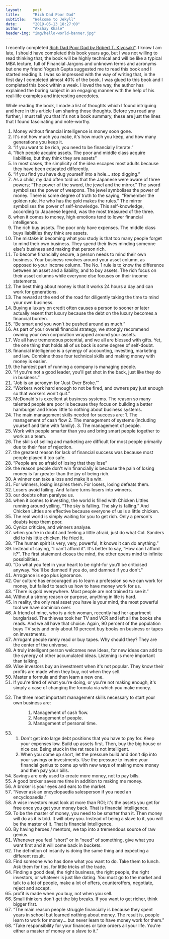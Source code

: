 ```yaml
---
layout:     post
title:      "Rich Dad Poor Dad"
subtitle:   "Welcome to Jekyll"
date:       "2019-05-13 18:27:00"
author:     "Akshay Khale"
header-img: "img/hello-world-banner.jpg"
---
```

<p>
    I recently completed <a href="https://www.goodreads.com/book/show/69571.Rich_Dad_Poor_Dad" target="_blank">Rich Dad Poor Dad by Robert T. Kiyosaki"</a>. I know I am late, I should have completed this book years ago, but I was not willing to read thinking that, the book will be highly technical and will be like a typical MBA lecture, full of Financial Jargons and unknown terms and acronyms but one my friend Yogesh Gupta suggested me to read this book and I started reading it. I was so impressed with the way of writing that, in the first day I completed almost 40% of the book. I was glued to this book and I completed this book within a week. I loved the way, the author has explained the boring subject in an engaging manner with the help of his real-life examples and interesting anecdotes.
</p>
<p>
    While reading the book, I made a list of thoughts which I found intriguing and here in this article I am sharing those thoughts. Before you read any further, I must tell you that it's not a book summary, these are just the lines that I found fascinating and note-worthy.
</p>
<ol>
    <li>
        Money without financial intelligence is money soon gone.
    </li>
    <li>
        It's not how much you make, it's how much you keep, and how many generations you keep it.
    </li>
    <li>
        “If you want to be rich, you need to be financially literate.”
    </li>
    <li>
        “Rich people acquire assets. The poor and middle class acquire liabilities, but they think they are assets”
    </li>
    <li>
        In most cases, the simplicity of the idea escapes most adults because they have been educated differently.
    </li>
    <li>
        “If you find you have dug yourself into a hole... stop digging.”
    </li>
    <li>
        As a child, my dad often told us that the Japanese were aware of three powers; “The power of the sword, the jewel and the mirror.” The sword symbolises the power of weapons. The jewel symbolises the power of money. There is some degree of truth to the saying, “Remember the golden rule. He who has the gold makes the rules.” The mirror symbolises the power of self-knowledge. This self-knowledge, according to Japanese legend, was the most treasured of the three.
    </li>
    <li>
        when it comes to money, high emotions tend to lower financial intelligence.
    </li>
    <li>
        The rich buy assets. The poor only have expenses. The middle class buys liabilities they think are assets.
    </li>
    <li>
        The mistake in becoming what you study is that too many people forget to mind their own business. They spend their lives minding someone else's business and making that person rich.
    </li>
    <li>
        To become financially secure, a person needs to mind their own business. Your business revolves around your asset column, as opposed to your income column. The No. 1 rule is to know the difference between an asset and a liability, and to buy assets. The rich focus on their asset columns while everyone else focuses on their income statements.
    </li>
    <li>
        The best thing about money is that it works 24 hours a day and can work for generations.
    </li>
    <li>
        The reward at the end of the road for diligently taking the time to mind your own business.
    </li>
    <li>
        Buying a luxury on credit often causes a person to sooner or later actually resent that luxury because the debt on the luxury becomes a financial burden.
    </li>
    <li>
        “Be smart and you won't be pushed around as much.”
    </li>
    <li>
        As part of your overall financial strategy, we strongly recommend owning your own corporation wrapped around your assets.
    </li>
    <li>
        We all have tremendous potential, and we all are blessed with gifts. Yet, the one thing that holds all of us back is some degree of self-doubt.
    </li>
    <li>
        financial intelligence is a synergy of accounting, investing, marketing and law. Combine those four technical skills and making money with money is easier.
    </li>
    <li>
        the hardest part of running a company is managing people.
    </li>
    <li>
        “If you're not a good leader, you'll get shot in the back, just like they do in business.”
    </li>
    <li>
        “Job is an acronym for 'Just Over Broke.'”
    </li>
    <li>
        “Workers work hard enough to not be fired, and owners pay just enough so that workers won't quit.”
    </li>
    <li>
        McDonald's is excellent at business systems. The reason so many talented people are poor is because they focus on building a better hamburger and know little to nothing about business systems.
    </li>
    <li>
        The main management skills needed for success are: 1. The management of cash flow 2. The management of systems (including yourself and time with family). 3. The management of people.
    </li>
    <li>
        Work with people smarter than you and bring smart people together to work as a team.
    </li>
    <li>
        The skills of selling and marketing are difficult for most people primarily due to their fear of rejection.
    </li>
    <li>
        the greatest reason for lack of financial success was because most people played it too safe.
    </li>
    <li>
        “People are so afraid of losing that they lose”
    </li>
    <li>
        the reason people don't win financially is because the pain of losing money is far greater than the joy of being rich.
    </li>
    <li>
        A winner can take a loss and make it a win.
    </li>
    <li>
        For winners, losing inspires them. For losers, losing defeats them.
    </li>
    <li>
        Losers avoid failing. And failure turns losers into winners.
    </li>
    <li>
        our doubts often paralyse us.
    </li>
    <li>
        when it comes to investing, the world is filled with Chicken Littles running around yelling, “The sky is falling. The sky is falling.” And Chicken Littles are effective because everyone of us is a little chicken.
    </li>
    <li>
        The real world is simply waiting for you to get rich. Only a person's doubts keep them poor.
    </li>
    <li>
        Cynics criticise, and winners analyse.
    </li>
    <li>
        when you're in doubt and feeling a little afraid, just do what Col. Sanders did to his little chicken. He fried it.
    </li>
    <li>
        “The human spirit is very, very, powerful, It knows it can do anything.”
    </li>
    <li>
        Instead of saying, “I can't afford it”. It's better to say, “How can I afford it?”. The first statement closes the mind, the other opens mind to infinite possibilities.
    </li>
    <li>
        ”Do what you feel in your heart to be right-for you'll be criticised anyway. You'll be damned if you do, and damned if you don't."
    </li>
    <li>
        Arrogance is ego plus ignorance.
    </li>
    <li>
        Our culture has encouraged us to learn a profession so we can work for money, but failed to teach us how to have money work for us.
    </li>
    <li>
        “There is gold everywhere. Most people are not trained to see it.”
    </li>
    <li>
        Without a strong reason or purpose, anything in life is hard.
    </li>
    <li>
        In reality, the only real asset you have is your mind, the most powerful tool we have dominion over.
    </li>
    <li>
        A friend of mine, who is a rich woman, recently had her apartment burglarised. The thieves took her TV and VCR and left all the books she reads. And we all have that choice. Again, 90 percent of the population buys TV sets and only about 10 percent buy books on business or tapes on investments.
    </li>
    <li>
        Arrogant people rarely read or buy tapes. Why should they? They are the center of the universe.
    </li>
    <li>
        A truly intelligent person welcomes new ideas, for new ideas can add to the synergy of other accumulated ideas. Listening is more important than talking.
    </li>
    <li>
        Wise investors buy an investment when it's not popular. They know their profits are made when they buy, not when they sell.
    </li>
    <li>
        Master a formula and then learn a new one.
    </li>
    <li>
        If you're tired of what you're doing, or you're not making enough, it's simply a case of changing the formula via which you make money.
    </li>
    <li>
        <dl>
            <dt>
                The three most important management skills necessary to start your own business are:
            </dt>
            <dd>
                <ol>
                    <li>
                        Management of cash flow.
                    </li>
                    <li>
                        Management of people.
                    </li>
                    <li>
                        Management of personal time.
                    </li>
                </ol>
            </dd>
        </dl>
    </li>
    <li>
        <ol>
            <li>
                Don't get into large debt positions that you have to pay for. Keep your expenses low. Build up assets first. Then, buy the big house or nice car. Being stuck in the rat race is not intelligent.
            </li>
            <li>
                When you come up short, let the pressure build and don't dip into your savings or investments. Use the pressure to inspire your financial genius to come up with new ways of making more money and then pay your bills.
            </li>
        </ol>
    </li>
    <li>
        Savings are only used to create more money, not to pay bills.
    </li>
    <li>
        A good broker saves me time in addition to making me money.
    </li>
    <li>
        A broker is your eyes and ears to the market.
    </li>
    <li>
        “Never ask an encyclopaedia salesperson if you need an encyclopaedia.”
    </li>
    <li>
        A wise investors must look at more than ROI; it's the assets you get for free once you get your money back. That is financial intelligence.
    </li>
    <li>
        To be the master of money, you need to be smarter than it. Then money will do as it is told. It will obey you. Instead of being a slave to it, you will be the master of it. That is financial intelligence.
    </li>
    <li>
        By having heroes / mentors, we tap into a tremendous source of raw genius.
    </li>
    <li>
        Whenever you feel “short” or in “need” of something, give what you want first and it will come back in buckets.
    </li>
    <li>
        The definition of insanity is doing the same thing and expecting a different result.
    </li>
    <li>
        Find someone who has done what you want to do. Take them to lunch. Ask them for tips, for little tricks of the trade.
    </li>
    <li>
        Finding a good deal, the right business, the right people, the right investors, or whatever is just like dating. You must go to the market and talk to a lot of people, make a lot of offers, counteroffers, negotiate, reject and accept.
    </li>
    <li>
        profit is made when you buy, not when you sell.
    </li>
    <li>
        Small thinkers don't get the big breaks. If you want to get richer, think bigger first.
    </li>
    <li>
        “The main reason people struggle financially is because they spent years in school but learned nothing about money. The result is, people learn to work for money... but never learn to have money work for them.”
    </li>
    <li>
        “Take responsibility for your finances or take orders all your life. You're either a master of money or a slave to it.”
    </li>
</ol>
